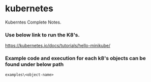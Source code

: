 # kubernetes
Kuberntes Complete Notes. 

### Use below link to run the K8's.  
https://kubernetes.io/docs/tutorials/hello-minikube/

### Example code and execution for each k8's objects can be found under below path  
```examples\<object-name>```
